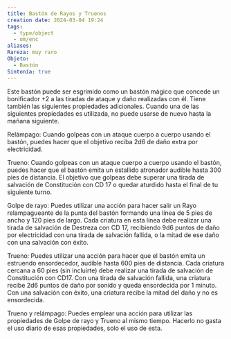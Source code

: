 ```yaml
---
title: Bastón de Rayos y Truenos
creation date: 2024-03-04 19:24
tags:
  - type/object
  - om/enc
aliases: 
Rareza: muy raro
Objeto:
  - Bastón
Sintonía: true
---
```

Este bastón puede ser esgrimido como un bastón mágico que concede un bonificador +2 a las tiradas de ataque y daño realizadas con él. Tiene también las siguientes propiedades adicionales. Cuando una de las siguientes propiedades es utilizada, no puede usarse de nuevo hasta la mañana siguiente.

Relámpago: Cuando golpeas con un ataque cuerpo a cuerpo usando el bastón, puedes hacer que el objetivo reciba 2d6 de daño extra por electricidad.

Trueno: Cuando golpeas con un ataque cuerpo a cuerpo usando el bastón, puedes hacer que el bastón emita un estallido atronador audible hasta 300 pies de distancia. El objetivo que golpeas debe superar una tirada de salvación de Constitución con CD 17 o quedar aturdido hasta el final de tu siguiente turno.

Golpe de rayo: Puedes utilizar una acción para hacer salir un Rayo relampagueante de la punta del bastón formando una línea de 5 pies de ancho y 120 pies de largo. Cada criatura en esta línea debe realizar una tirada de salvación de Destreza con CD 17, recibiendo 9d6 puntos de daño por electricidad con una tirada de salvación fallida, o la mitad de ese daño con una salvación con éxito.

Trueno: Puedes utilizar una acción para hacer que el bastón emita un estruendo ensordecedor, audible hasta 600 pies de distancia. Cada criatura cercana a 60 pies (sin incluirte) debe realizar una tirada de salvación de Constitución con CD17. Con una tirada de salvación fallida, una criatura recibe 2d6 puntos de daño por sonido y queda ensordecida por 1 minuto. Con una salvación con éxito, una criatura recibe la mitad del daño y no
es ensordecida.

Trueno y relámpago: Puedes emplear una acción para utilizar las propiedades de Golpe de rayo y Trueno al mismo tiempo. 
Hacerlo no gasta el uso diario de esas propiedades, solo el uso de esta.